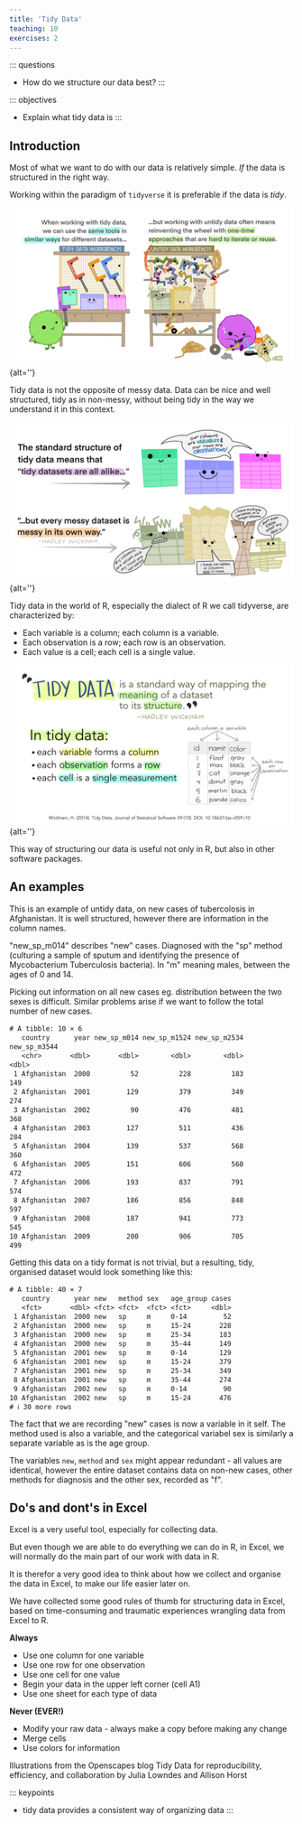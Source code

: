 ```yaml
---
title: 'Tidy Data'
teaching: 10
exercises: 2
---
```


::: questions
-   How do we structure our data best?
:::

::: objectives
-   Explain what tidy data is
:::




## Introduction

Most of what we want to do with our data is relatively simple. *If* the data is 
structured in the right way.

Working within the paradigm of `tidyverse` it is preferable if the data is *tidy*.

![](fig/tidy_why.jpg){alt=''}


Tidy data is not the opposite of messy data. Data can be nice and well 
structured, tidy as in non-messy, without being tidy in the way we understand 
it in this context.

![](fig/tidy_hadley_2.jpg){alt=''}


Tidy data in the world of R, especially the dialect of R we call tidyverse, 
are characterized by:

-   Each variable is a column; each column is a variable.
-   Each observation is a row; each row is an observation.
-   Each value is a cell; each cell is a single value.

![](fig/tidy_hadley.jpg){alt=''}

This way of structuring our data is useful not only in R, but also in other 
software packages. 

## An examples

This is an example of untidy data, on new cases of tubercolosis in Afghanistan.
It is well structured, however there are information in the column names.

"new_sp_m014" describes "new" cases. Diagnosed with the "sp" method (culturing 
a sample of sputum and identifying the presence of Mycobacterium Tuberculosis 
bacteria). In "m" meaning males, between the ages of 0 and 14.

Picking out information on all new cases eg. distribution between the two sexes
is difficult. Similar problems arise if we want to follow the total number
of new cases.


``` output
# A tibble: 10 × 6
   country      year new_sp_m014 new_sp_m1524 new_sp_m2534 new_sp_m3544
   <chr>       <dbl>       <dbl>        <dbl>        <dbl>        <dbl>
 1 Afghanistan  2000          52          228          183          149
 2 Afghanistan  2001         129          379          349          274
 3 Afghanistan  2002          90          476          481          368
 4 Afghanistan  2003         127          511          436          284
 5 Afghanistan  2004         139          537          568          360
 6 Afghanistan  2005         151          606          560          472
 7 Afghanistan  2006         193          837          791          574
 8 Afghanistan  2007         186          856          840          597
 9 Afghanistan  2008         187          941          773          545
10 Afghanistan  2009         200          906          705          499
```

Getting this data on a tidy format is not trivial, but a resulting, tidy, 
organised dataset would look something like this:


``` output
# A tibble: 40 × 7
   country      year new   method sex   age_group cases
   <fct>       <dbl> <fct> <fct>  <fct> <fct>     <dbl>
 1 Afghanistan  2000 new   sp     m     0-14         52
 2 Afghanistan  2000 new   sp     m     15-24       228
 3 Afghanistan  2000 new   sp     m     25-34       183
 4 Afghanistan  2000 new   sp     m     35-44       149
 5 Afghanistan  2001 new   sp     m     0-14        129
 6 Afghanistan  2001 new   sp     m     15-24       379
 7 Afghanistan  2001 new   sp     m     25-34       349
 8 Afghanistan  2001 new   sp     m     35-44       274
 9 Afghanistan  2002 new   sp     m     0-14         90
10 Afghanistan  2002 new   sp     m     15-24       476
# ℹ 30 more rows
```

The fact that we are recording "new" cases is now a variable in it self. The
method used is also a variable, and the categorical variabel sex is similarly 
a separate variable as is the age group.

The variables `new`, `method` and `sex` might appear redundant - all values
are identical, however the entire dataset contains data on non-new cases, other
methods for diagnosis and the other sex, recorded as "f".

## Do's and dont's in Excel

Excel is a very useful tool, especially for collecting data.

But even though we are able to do everything we can do in R, in Excel, we 
will normally do the main part of our work with data in R. 

It is therefor a very good idea to think about how we collect and organise the 
data in Excel, to make our life easier later on.

We have collected some good rules of thumb for structuring data in Excel, based
on time-consuming and traumatic experiences wrangling data from Excel to R.

**Always**

* Use one column for one variable
* Use one row for one observation
* Use one cell for one value
* Begin your data in the upper left corner (cell A1)
* Use one sheet for each type of data


**Never (EVER!)**

* Modify your raw data - always make a copy before making any change
* Merge cells
* Use colors for information


Illustrations from the Openscapes blog Tidy Data for reproducibility, efficiency, and collaboration by Julia Lowndes and Allison Horst

::: keypoints
-   tidy data provides a consistent way of organizing data
:::
